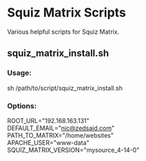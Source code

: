 Squiz Matrix Scripts
=============
Various helpful scripts for Squiz Matrix.

squiz_matrix_install.sh
---

### Usage:  
sh /path/to/script/squiz_matrix_install.sh

### Options:  
ROOT_URL="192.168.163.131"  
DEFAULT_EMAIL="nic@zedsaid.com"  
PATH_TO_MATRIX="/home/websites"  
APACHE_USER="www-data"  
SQUIZ_MATRIX_VERSION="mysource_4-14-0"

